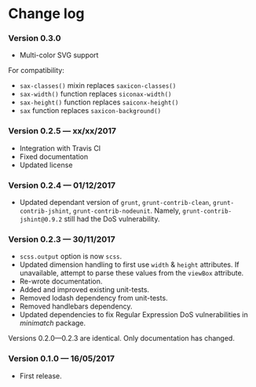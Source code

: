 # Change log

### Version 0.3.0

- Multi-color SVG support

For compatibility:

- `sax-classes()` mixin replaces `saxicon-classes()`
- `sax-width()` function replaces `siconax-width()`
- `sax-height()` function replaces `saiconx-height()`
- `sax` function replaces `saxicon-background()`

### Version 0.2.5 — xx/xx/2017

- Integration with Travis CI
- Fixed documentation
- Updated license

### Version 0.2.4 — 01/12/2017

- Updated dependant version of `grunt`, `grunt-contrib-clean`, `grunt-contrib-jshint`, `grunt-contrib-nodeunit`. Namely, `grunt-contrib-jshint@0.9.2` still had the DoS vulnerability.

### Version 0.2.3 — 30/11/2017

- `scss.output` option is now `scss`.
- Updated dimension handling to first use `width` & `height` attributes. If unavailable, attempt to parse these values from the `viewBox` attribute.
- Re-wrote documentation.
- Added and improved existing unit-tests.
- Removed lodash dependency from unit-tests.
- Removed handlebars dependency.
- Updated dependencies to fix Regular Expression DoS vulnerabilities in *minimatch* package.

Versions 0.2.0—0.2.3 are identical. Only documentation has changed.

### Version 0.1.0 — 16/05/2017

- First release.
